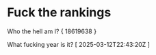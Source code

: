 # Fuck the rankings

Who the hell am I?
{ 18619638 }

What fucking year is it?
[ 2025-03-12T22:43:20Z ]
